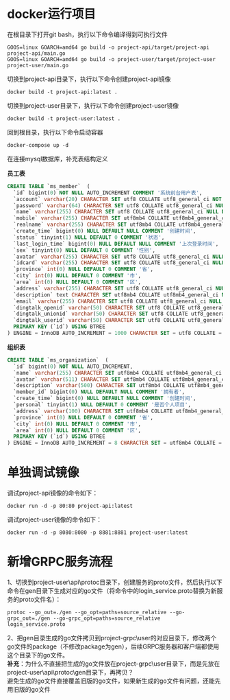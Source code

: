 # docker运行项目
在根目录下打开git bash，执行以下命令编译得到可执行文件
```shell
GOOS=linux GOARCH=amd64 go build -o project-api/target/project-api project-api/main.go
GOOS=linux GOARCH=amd64 go build -o project-user/target/project-user project-user/main.go
```
切换到project-api目录下，执行以下命令创建project-api镜像
```shell
docker build -t project-api:latest .
```

切换到project-user目录下，执行以下命令创建project-user镜像
```shell
docker build -t project-user:latest .
```

回到根目录，执行以下命令启动容器
```shell
docker-compose up -d
```
在连接mysql数据库，补充表结构定义

**员工表**

```sql
CREATE TABLE `ms_member`  (
  `id` bigint(0) NOT NULL AUTO_INCREMENT COMMENT '系统前台用户表',
  `account` varchar(20) CHARACTER SET utf8 COLLATE utf8_general_ci NOT NULL DEFAULT '' COMMENT '用户登陆账号',
  `password` varchar(64) CHARACTER SET utf8 COLLATE utf8_general_ci NULL DEFAULT '' COMMENT '登陆密码',
  `name` varchar(255) CHARACTER SET utf8 COLLATE utf8_general_ci NULL DEFAULT '' COMMENT '用户昵称',
  `mobile` varchar(255) CHARACTER SET utf8mb4 COLLATE utf8mb4_general_ci NULL DEFAULT NULL COMMENT '手机',
  `realname` varchar(255) CHARACTER SET utf8mb4 COLLATE utf8mb4_general_ci NULL DEFAULT NULL COMMENT '真实姓名',
  `create_time` bigint(0) NULL DEFAULT NULL COMMENT '创建时间',
  `status` tinyint(1) NULL DEFAULT 0 COMMENT '状态',
  `last_login_time` bigint(0) NULL DEFAULT NULL COMMENT '上次登录时间',
  `sex` tinyint(0) NULL DEFAULT 0 COMMENT '性别',
  `avatar` varchar(255) CHARACTER SET utf8 COLLATE utf8_general_ci NULL DEFAULT '' COMMENT '头像',
  `idcard` varchar(255) CHARACTER SET utf8 COLLATE utf8_general_ci NULL DEFAULT NULL COMMENT '身份证',
  `province` int(0) NULL DEFAULT 0 COMMENT '省',
  `city` int(0) NULL DEFAULT 0 COMMENT '市',
  `area` int(0) NULL DEFAULT 0 COMMENT '区',
  `address` varchar(255) CHARACTER SET utf8 COLLATE utf8_general_ci NULL DEFAULT NULL COMMENT '所在地址',
  `description` text CHARACTER SET utf8mb4 COLLATE utf8mb4_general_ci NULL COMMENT '备注',
  `email` varchar(255) CHARACTER SET utf8 COLLATE utf8_general_ci NULL DEFAULT NULL COMMENT '邮箱',
  `dingtalk_openid` varchar(50) CHARACTER SET utf8 COLLATE utf8_general_ci NULL DEFAULT NULL COMMENT '钉钉openid',
  `dingtalk_unionid` varchar(50) CHARACTER SET utf8 COLLATE utf8_general_ci NULL DEFAULT NULL COMMENT '钉钉unionid',
  `dingtalk_userid` varchar(50) CHARACTER SET utf8 COLLATE utf8_general_ci NULL DEFAULT NULL COMMENT '钉钉用户id',
  PRIMARY KEY (`id`) USING BTREE
) ENGINE = InnoDB AUTO_INCREMENT = 1000 CHARACTER SET = utf8 COLLATE = utf8_general_ci COMMENT = '用户表' ROW_FORMAT = COMPACT;
```
**组织表**

```sql
CREATE TABLE `ms_organization`  (
  `id` bigint(0) NOT NULL AUTO_INCREMENT,
  `name` varchar(255) CHARACTER SET utf8mb4 COLLATE utf8mb4_general_ci NULL DEFAULT NULL COMMENT '名称',
  `avatar` varchar(511) CHARACTER SET utf8mb4 COLLATE utf8mb4_general_ci NULL DEFAULT NULL COMMENT '头像',
  `description` varchar(500) CHARACTER SET utf8mb4 COLLATE utf8mb4_general_ci NULL DEFAULT NULL COMMENT '描述',
  `member_id` bigint(0) NULL DEFAULT NULL COMMENT '拥有者',
  `create_time` bigint(0) NULL DEFAULT NULL COMMENT '创建时间',
  `personal` tinyint(1) NULL DEFAULT 0 COMMENT '是否个人项目',
  `address` varchar(100) CHARACTER SET utf8mb4 COLLATE utf8mb4_general_ci NULL DEFAULT NULL COMMENT '地址',
  `province` int(0) NULL DEFAULT 0 COMMENT '省',
  `city` int(0) NULL DEFAULT 0 COMMENT '市',
  `area` int(0) NULL DEFAULT 0 COMMENT '区',
  PRIMARY KEY (`id`) USING BTREE
) ENGINE = InnoDB AUTO_INCREMENT = 8 CHARACTER SET = utf8mb4 COLLATE = utf8mb4_general_ci COMMENT = '组织表' ROW_FORMAT = COMPACT;
```

# 单独调试镜像
调试project-api镜像的命令如下：
```shell
docker run -d -p 80:80 project-api:latest
```

调试project-user镜像的命令如下：
```shell
docker run -d -p 8080:8080 -p 8881:8881 project-user:latest
```



# 新增GRPC服务流程
1、切换到project-user\api\protoc目录下，创建服务的proto文件，然后执行以下命令在gen目录下生成对应的go文件（将命令中的login_service.proto替换为新服务的proto文件名）：
```shell
protoc --go_out=./gen --go_opt=paths=source_relative --go-grpc_out=./gen --go-grpc_opt=paths=source_relative  login_service.proto
```
2、把gen目录生成的go文件拷贝到project-grpc\user的对应目录下，修改两个go文件的package（不修改package为gen），后续GRPC服务器和客户端都使用这个目录下的go文件。<br/>
**补充**：为什么不直接把生成的go文件放在project-grpc\user目录下，而是先放在project-user\api\protoc\gen目录下，再拷贝？<br/>
避免生成的go文件直接覆盖旧版的go文件，如果新生成的go文件有问题，还能先用旧版的go文件

